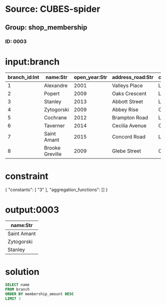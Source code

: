 # Source: CUBES-spider
## Group: shop_membership
### ID: 0003

# input:branch

| branch_id:Int | name:Str | open_year:Str | address_road:Str | city:Str | membership_amount:Str |
|---|---|---|---|---|---|
| 1 | Alexandre | 2001 | Valleys Place | London | 112 |
| 2 | Popert | 2009 | Oaks Crescent | London | 11 |
| 3 | Stanley | 2013 | Abbott Street | London | 6 |
| 4 | Zytogorski | 2009 | Abbey Rise | Oxford | 7 |
| 5 | Cochrane | 2012 | Brampton Road | London | 1418 |
| 6 | Taverner | 2014 | Cecilia Avenue | Oxford | 56 |
| 7 | Saint Amant | 2015 | Concord Road | London | 91 |
| 8 | Brooke Greville | 2009 | Glebe Street | Oxford | 31 |

# constraint

{
  "constants": [
    "3"
  ],
  "aggregation_functions": []
}

# output:0003

| name:Str |
|---|
| Saint Amant |
| Zytogorski |
| Stanley |

# solution

```sql
SELECT name
FROM branch
ORDER BY membership_amount DESC
LIMIT 3
```
